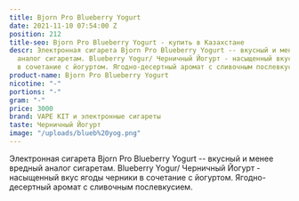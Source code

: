 ```yaml
---
title: Bjorn Pro Blueberry Yogurt
date: 2021-11-10 07:54:00 Z
position: 212
title-seo: Bjorn Pro Blueberry Yogurt - купить в Казахстане
descr: Электронная сигарета Bjorn Pro Blueberry Yogurt -- вкусный и менее вредный
  аналог сигаретам. Blueberry Yogur/ Черничный Йогурт - насыщенный вкус ягоды черники
  в сочетание с йогуртом. Ягодно-десертный аромат с сливочным послевкусием.
product-name: Bjorn Pro Blueberry Yogurt
nicotine: "-"
portions: "-"
gram: "-"
price: 3000
brand: VAPE KIT и электронные сигареты
taste: Черничный Йогурт
image: "/uploads/blueb%20yog.png"
---
```


Электронная сигарета Bjorn Pro Blueberry Yogurt -- вкусный и менее вредный аналог сигаретам. Blueberry Yogur/ Черничный Йогурт - насыщенный вкус ягоды черники в сочетание с йогуртом. Ягодно-десертный аромат с сливочным послевкусием.